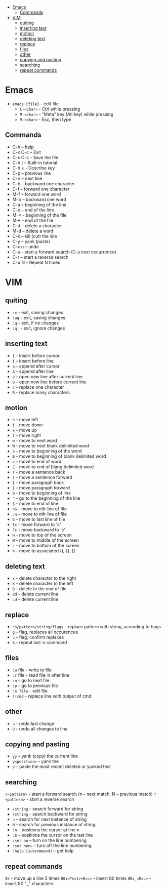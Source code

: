 - [Emacs](#emacs)
  - [Commands](#commands)
- [VIM](#vim)
  - [quiting](#quiting)
  - [inserting text](#inserting-text)
  - [motion](#motion)
  - [deleting text](#deleting-text)
  - [replace](#replace)
  - [files](#files)
  - [other](#other)
  - [copying and pasting](#copying-and-pasting)
  - [searching](#searching)
  - [repeat commands](#repeat-commands)


# Emacs

* `emacs [file]` – edit file
  * `C-<char>` - Ctrl while pressing <char>
  * `M-<char>` - “Meta” key (Alt key) while pressing <char>
  * `M-<char>` - Esc, then type <char>

## Commands

* C-h – help
* C-x C-c – Exit
* C-x C-s – Save the file
* C-h t – Built-in tutorial
* C-h k <key> - Describe key
* C-p – previous line
* C-n – next line
* C-b – backward one character
* C-f – forward one character
* M-f – forward one word
* M-b – backward one word
* C-a – beginning of the line
* C-e – end of the line
* M-< - beginning of the file
* M-> - end of the file
* C-d – delete a character
* M-d – delete a word
* C-k – kill (cut) the line
* C-y – yank (paste)
* C-x u – undo
* C-s – start a forward search (C-s next occurrence)
* C-r – start a reverse search 
* C-u N <command> - Repeat <command> N times


# VIM


## quiting 

* `:x` - exit, saving changes 
* `:wq` - exit, saving changes 
* `:q` - exit, if no changes 
* `:q!` - exit, ignore changes 

## inserting text
* `i` - insert before cursor 
* `I` - insert before line
* `a` - append after cursor 
* `A` - append after line 
* `o` - open new line after current line 
* `O` - open new line before current line 
* `r` - replace one character 
* `R` - replace many characters

## motion 
* `h` - move left
* `j` - move down 
* `k` - move up 
* `l` - move right 
* `w` - move to next word 
* `W` - move to next blank delimited word 
* `b` - move to beginning of the word 
* `B` - move to beginning of blank delimited word 
* `e` - move to end of word 
* `E` - move to end of blang delimited word 
* `(` - move a sentence back 
* `)` - move a senteince forward 
* `{` - move paragraph back 
* `}` - move paragraph forward
* `0` - move to beginning of line 
* `^` - go to the beginning of the line
* `$` - move to end of line 
* `nG` - move to nth line of file 
* `:n` - move to nth line of file 
* `G` - move to last line of file 
* `fc` - move forward to 'c' 
* `Fc` - move backward to 'c' 
* `H` - move to top of the screen 
* `M` - move to middle of the screen 
* `L` - move to bottom of the screen 
* `%` - move to associated (), {}, []

## deleting text 
* `x` - delete character to the right 
* `X` - delete character to the left
* `D` - delete to the end of file 
* `dd` - delete current line 
* `:d` - delete current line 

## replace 
* `:s/pattern/string/flags` - replace pattern with string, according to flags 
* `g` - flag, replaces all occurences 
* `c` - flag, confirm replaces 
* `&` - repeat last :s command 

## files 
* `:w` file - write to file 
* `:r` file - read file in after line 
* `:n` - go to next file 
* `:p` - go to previous file 
* `:e file` - edit file 
* `!!cmd` - replace line with output of cmd 

## other 
* `u` - undo last change 
* `U` - undo all changes to line



## copying and pasting
* `yy` – yank (copy) the current line
* `y<position>` - yank the <position>
* `p` – paste the most recent deleted or yanked text


## searching
`/<pattern>` - start a forward search (n – next match, N – previous match)
`?<pattern>` - start a reverse search

* `/string` - search forward for string
* `?string` - search backward for string 
* `n` - search for next instance of string 
* `N` - search for previous instance of string 
* `:n` – positions the cursor at line n
* `:$` - positions the cursor on the last line
* `:set nu` – turn on the line numbering
* `:set nonu` – turn off the line numbering 
* `:help [subcommand]` – get help

## repeat commands
`5k` - move up a line 5 times
`80i<Text><Esc>` - insert <Text> 80 times
`80i_<Esc>` - insert 80 "_" characters

